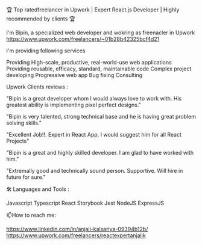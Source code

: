 🏆 Top ratedfreelancer in Upwork | Expert React.js Developer | Highly recommended by clients 🏆

I'm Bipin, a specialized web developer and wokring as freenacler in Upwork https://www.upwork.com/freelancers/~01b28b42325bcf4d21

I'm providing following services

Providing High-scale, productive, real-world-use web applications
Providing reusable, efficacy, standard, maintainable code
Complex project developing
Progressive web app
Bug fixing
Consulting

Upwork Clients reviews :

"Bipin is a great developer whom I would always love to work with. His greatest ability is implementing pixel perfect designs."

"Bipin is very talented, strong technical base and he is having great problem solving skills."

"Excellent Job!!. Expert in React App, I would suggest him for all React Projects"

"Bipin is a great and highly skilled developer. I am glad to have worked with him."

"Extremally good and technically sound person. Supportive. Will hire in future for sure."


🛠️ Languages and Tools :

Javascript  Typescript  React  Storybook Jest NodeJS  ExpressJS 
 
📫How to reach me:

https://www.linkedin.com/in/anjali-kalsariya-09394b12b/
https://www.upwork.com/freelancers/reactexpertanjalik
